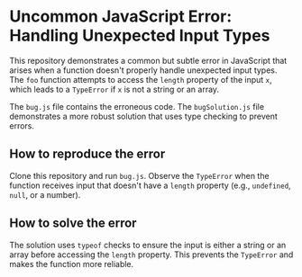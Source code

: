 # Uncommon JavaScript Error: Handling Unexpected Input Types

This repository demonstrates a common but subtle error in JavaScript that arises when a function doesn't properly handle unexpected input types.  The `foo` function attempts to access the `length` property of the input `x`, which leads to a `TypeError` if `x` is not a string or an array.

The `bug.js` file contains the erroneous code. The `bugSolution.js` file demonstrates a more robust solution that uses type checking to prevent errors.

## How to reproduce the error

Clone this repository and run `bug.js`. Observe the `TypeError` when the function receives input that doesn't have a `length` property (e.g., `undefined`, `null`, or a number).

## How to solve the error

The solution uses `typeof` checks to ensure the input is either a string or an array before accessing the `length` property. This prevents the `TypeError` and makes the function more reliable.